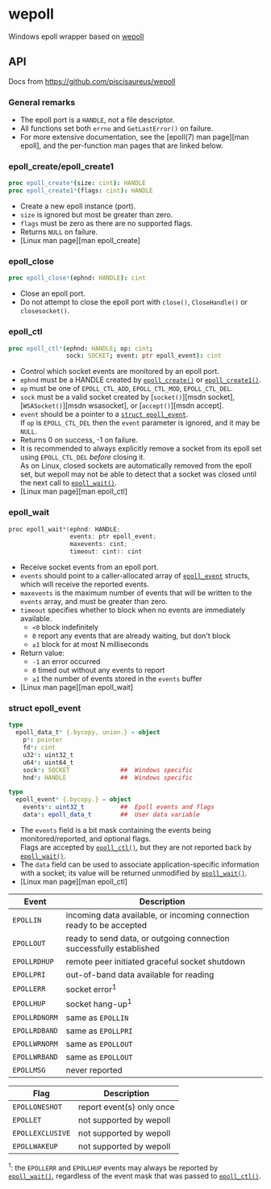 # wepoll
Windows epoll wrapper based on [wepoll](https://github.com/piscisaureus/wepoll)


## API

Docs from https://github.com/piscisaureus/wepoll

### General remarks

* The epoll port is a `HANDLE`, not a file descriptor.
* All functions set both `errno` and `GetLastError()` on failure.
* For more extensive documentation, see the [epoll(7) man page][man epoll],
  and the per-function man pages that are linked below.

### epoll_create/epoll_create1

```nim
proc epoll_create*(size: cint): HANDLE
proc epoll_create1*(flags: cint): HANDLE
```

* Create a new epoll instance (port).
* `size` is ignored but most be greater than zero.
* `flags` must be zero as there are no supported flags.
* Returns `NULL` on failure.
* [Linux man page][man epoll_create]

### epoll_close

```nim
proc epoll_close*(ephnd: HANDLE): cint
```

* Close an epoll port.
* Do not attempt to close the epoll port with `close()`,
  `CloseHandle()` or `closesocket()`.

### epoll_ctl

```nim
proc epoll_ctl*(ephnd: HANDLE; op: cint; 
                sock: SOCKET; event: ptr epoll_event): cint
```

* Control which socket events are monitored by an epoll port.
* `ephnd` must be a HANDLE created by
  [`epoll_create()`](#epoll_createepoll_create1) or
  [`epoll_create1()`](#epoll_createepoll_create1).
* `op` must be one of `EPOLL_CTL_ADD`, `EPOLL_CTL_MOD`, `EPOLL_CTL_DEL`.
* `sock` must be a valid socket created by [`socket()`][msdn socket],
  [`WSASocket()`][msdn wsasocket], or [`accept()`][msdn accept].
* `event` should be a pointer to a [`struct epoll_event`](#struct-epoll_event).<br>
  If `op` is `EPOLL_CTL_DEL` then the `event` parameter is ignored, and it
  may be `NULL`.
* Returns 0 on success, -1 on failure.
* It is recommended to always explicitly remove a socket from its epoll
  set using `EPOLL_CTL_DEL` *before* closing it.<br>
  As on Linux, closed sockets are automatically removed from the epoll set, but
  wepoll may not be able to detect that a socket was closed until the next call
  to [`epoll_wait()`](#epoll_wait).
* [Linux man page][man epoll_ctl]

### epoll_wait

```c
proc epoll_wait*(ephnd: HANDLE; 
                 events: ptr epoll_event; 
                 maxevents: cint; 
                 timeout: cint): cint
```

* Receive socket events from an epoll port.
* `events` should point to a caller-allocated array of
  [`epoll_event`](#struct-epoll_event) structs, which will receive the
  reported events.
* `maxevents` is the maximum number of events that will be written to the
  `events` array, and must be greater than zero.
* `timeout` specifies whether to block when no events are immediately available.
  - `<0` block indefinitely
  - `0`  report any events that are already waiting, but don't block
  - `≥1` block for at most N milliseconds
* Return value:
  - `-1` an error occurred
  - `0`  timed out without any events to report
  - `≥1` the number of events stored in the `events` buffer
* [Linux man page][man epoll_wait]

### struct epoll_event

```nim
type
  epoll_data_t* {.bycopy, union.} = object
    p*: pointer
    fd*: cint
    u32*: uint32_t
    u64*: uint64_t
    sock*: SOCKET              ##  Windows specific
    hnd*: HANDLE               ##  Windows specific
```

```nim
type
  epoll_event* {.bycopy.} = object
    events*: uint32_t          ##  Epoll events and flags
    data*: epoll_data_t        ##  User data variable
```

* The `events` field is a bit mask containing the events being
  monitored/reported, and optional flags.<br>
  Flags are accepted by [`epoll_ctl()`](#epoll_ctl), but they are not reported
  back by [`epoll_wait()`](#epoll_wait).
* The `data` field can be used to associate application-specific information
  with a socket; its value will be returned unmodified by
  [`epoll_wait()`](#epoll_wait).
* [Linux man page][man epoll_ctl]

| Event         | Description                                                          |
|---------------|----------------------------------------------------------------------|
| `EPOLLIN`     | incoming data available, or incoming connection ready to be accepted |
| `EPOLLOUT`    | ready to send data, or outgoing connection successfully established  |
| `EPOLLRDHUP`  | remote peer initiated graceful socket shutdown                       |
| `EPOLLPRI`    | out-of-band data available for reading                               |
| `EPOLLERR`    | socket error<sup>1</sup>                                             |
| `EPOLLHUP`    | socket hang-up<sup>1</sup>                                           |
| `EPOLLRDNORM` | same as `EPOLLIN`                                                    |
| `EPOLLRDBAND` | same as `EPOLLPRI`                                                   |
| `EPOLLWRNORM` | same as `EPOLLOUT`                                                   |
| `EPOLLWRBAND` | same as `EPOLLOUT`                                                   |
| `EPOLLMSG`    | never reported                                                       |

| Flag             | Description               |
|------------------|---------------------------|
| `EPOLLONESHOT`   | report event(s) only once |
| `EPOLLET`        | not supported by wepoll   |
| `EPOLLEXCLUSIVE` | not supported by wepoll   |
| `EPOLLWAKEUP`    | not supported by wepoll   |

<sup>1</sup>: the `EPOLLERR` and `EPOLLHUP` events may always be reported by
[`epoll_wait()`](#epoll_wait), regardless of the event mask that was passed to
[`epoll_ctl()`](#epoll_ctl).
